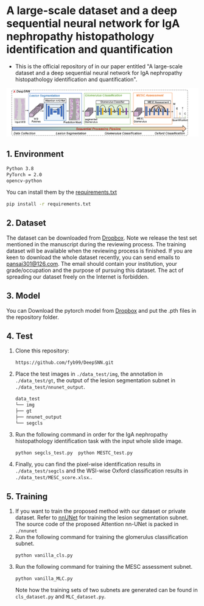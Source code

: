 # A large-scale dataset and a deep sequential neural network for IgA nephropathy histopathology identification and quantification 
- This is the official repository of in our paper entitled "A large-scale dataset and a deep sequential neural network for IgA nephropathy histopathology identification and quantification".

![framework](./framework.png)

## 1. Environment
    Python 3.8
    PyTorch = 2.0
    opencv-python

You can install them by the  [requirements.txt](https://github.com/fyb99/DeepSNN/blob/main/requirements.txt)
```bash
pip install -r requirements.txt
``` 


## 2. Dataset
The dataset can be downloaded from [Dropbox](https://www.dropbox.com/sh/09yksvkixkidm0d/AAAnn9nfDRJkzxaKah16X2HCa?dl=0). Note we release the test set mentioned in the manuscript during the reviewing process. The training dataset will be available when the reviewing process is finished. If you are keen to download the whole dataset recently, you can send emails to pansai301@126.com.
 The email should contain your institution, your grade/occupation and the purpose of pursuing this dataset. The act of spreading our dataset freely on the Internet is forbidden.

## 3. Model
You can Download the pytorch model from [Dropbox](https://www.dropbox.com/sh/09yksvkixkidm0d/AAAnn9nfDRJkzxaKah16X2HCa?dl=0) and put the .pth files in the repository folder.
## 4. Test
1. Clone this repository:
    ```
    https://github.com/fyb99/DeepSNN.git
    ```

2. Place the test images in `./data_test/img`, the annotation in `./data_test/gt`, the output of the lesion segmentation subnet in  `./data_test/nnunet_output`.
    ```
    data_test 
    └── img
    ├── gt
    ├── nnunet_output
    └── segcls
    ```

4. Run the following command in order for the IgA nephropathy histopathology identification task with the input whole slide image.
    ```
    python segcls_test.py  python MESTC_test.py
    ```

5. Finally, you can find the pixel-wise identification results in `./data_test/segcls` and the WSI-wise Oxford classification results in `./data_test/MESC_score.xlsx`..
## 5. Training
1. If you want to train the proposed method with our dataset or private dataset. Refer to [nnUNet](https://github.com/MIC-DKFZ/nnUNet) for training the lesion segmentation subnet. The source code of the proposed Attention nn-UNet is packed in `./nnunet`
2. Run the following command for training the glomerulus classification subnet.
    ```
    python vanilla_cls.py
    ```
3. Run the following command for training the MESC assessment subnet.
    ```
    python vanilla_MLC.py
    ```
   Note how the training sets of two subnets are generated can be found in `cls_dataset.py` and `MLC_dataset.py`.


